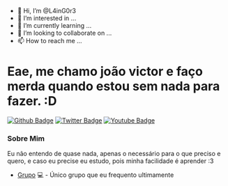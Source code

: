 - 👋 Hi, I’m @L4inG0r3
- 👀 I’m interested in ...
- 🌱 I’m currently learning ...
- 💞️ I’m looking to collaborate on ...
- 📫 How to reach me ...

<!---
L4inG0r3/L4inG0r3 is a ✨ special ✨ repository because its `README.md` (this file) appears on your GitHub profile.
You can click the Preview link to take a look at your changes.
--->


# Eae, me chamo joão victor e faço merda quando estou sem nada para fazer. :D

[![Github Badge](https://img.shields.io/badge/-Github-000?style=flat-square&logo=Github&logoColor=white&link=https://github.com/fagnerpsantos)](https://github.com/fagnerpsantos)
[![Twitter Badge](https://img.shields.io/badge/-Twitter-1ca0f1?style=flat-square&labelColor=1ca0f1&logo=twitter&logoColor=white&link=https://twitter.com/x2sckw)](https://twitter.com/x2sckw)
[![Youtube Badge](https://img.shields.io/badge/-YouTube-ff0000?style=flat-square&labelColor=ff0000&logo=youtube&logoColor=white&link=https://www.youtube.com/channel/UCZBLXRvQKUzCbR9ldePl7EQ)](https://www.youtube.com/channel/UCZBLXRvQKUzCbR9ldePl7EQ)

### Sobre Mim
Eu não entendo de quase nada, apenas o necessário para o que preciso e quero, e  caso eu precise eu estudo, pois minha facilidade é aprender  :3

- [Grupo](https://discord.gg/QnGDmU3men) 💻 - Único grupo que eu frequento ultimamente 
